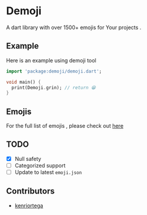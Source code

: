# Demoji

A dart library with over 1500+ emojis for Your projects .

## Example

Here is an example using demoji tool

```dart
import 'package:demoji/demoji.dart';

void main() {
  print(Demoji.grin); // return 😁
}
```

## Emojis

For the full list of emojis , please check out [here](https://github.com/pacifio/demoji/blob/master/emoji.md)

## TODO

- [x] Null safety
- [ ] Categorized support
- [ ] Update to latest `emoji.json`

## Contributors

- [kenriortega](https://github.com/kenriortega)
